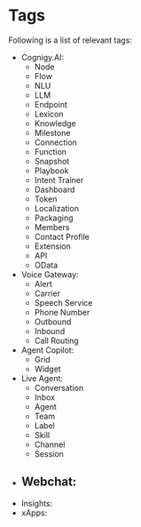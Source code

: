 # Tags

Following is a list of relevant tags:

<!-- material/tags scoped -->

- Cognigy.AI:
    - Node
    - Flow
    - NLU
    - LLM
    - Endpoint
    - Lexicon
    - Knowledge
    - Milestone
    - Connection
    - Function
    - Snapshot
    - Playbook
    - Intent Trainer
    - Dashboard
    - Token
    - Localization
    - Packaging
    - Members
    - Contact Profile
    - Extension
    - API
    - OData
- Voice Gateway:
    - Alert
    - Carrier
    - Speech Service
    - Phone Number
    - Outbound
    - Inbound
    - Call Routing
- Agent Copilot:
    - Grid
    - Widget
- Live Agent:
    - Conversation
    - Inbox
    - Agent
    - Team
    - Label
    - Skill
    - Channel
    - Session
- Webchat:
    - 
- Insights:
- xApps: